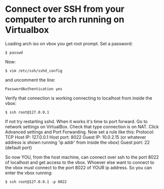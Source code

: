 # Connect over SSH from your computer to arch running on Virtualbox
Loading arch iso on vbox you get root prompt. Set a password:
```
$ passwd
```
Now:
```
$ vim /etc/ssh/sshd_config
```
and uncomment the line:
```
PasswordAuthentication yes
```
Verify that connection is working connecting to localhost from inside the vbox:
```
$ ssh root@127.0.0.1
```
If not try restarting sshd.
When it works it's time to port forward.
Go to network settings on VirtualBox. Check that type connection is on NAT.
Click Advanced settings and Port Forwarding.
Now set a rule like this:
Protocol: TCP
Host IP: 127.0.0.1
Host port: 8022
Guest IP: 10.0.2.15 (or whatever address is shown running 'ip addr' from inside the vbox)
Guest port: 22 (default port)

So now YOU, from the host machine, can connect over ssh to the port 8022 of localhost and get access to the vbox. Whoever else want to connect to the vbox must connect to the port 8022 of YOUR ip address.
So you can enter the vbox running:
```
$ ssh root@127.0.0.1 -p 8022
```


